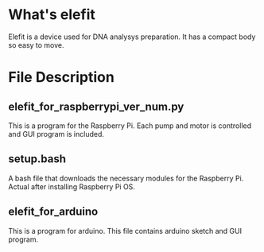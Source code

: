 # What's elefit
Elefit is a device used for DNA analysys preparation. It has a compact body so easy to move.

# File Description
## elefit_for_raspberrypi_ver_num.py
This is a program for the Raspberry Pi.
Each pump and motor is controlled and GUI program is included.

## setup.bash
A bash file that downloads the necessary modules for the Raspberry Pi. Actual after installing Raspberry Pi OS.

## elefit_for_arduino
This is a program for arduino.
This file contains arduino sketch and GUI program.
